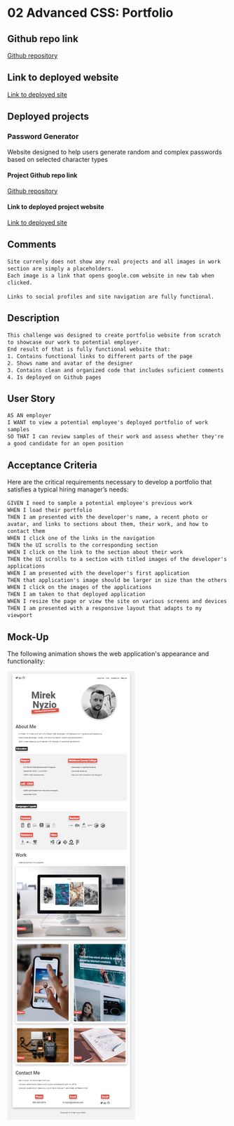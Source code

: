 # 02 Advanced CSS: Portfolio

## Github repo link

[Github repository](https://github.com/Alphalfa711/portfolio)

## Link to deployed website

[Link to deployed site](https://alphalfa711.github.io/portfolio/)


## Deployed projects

### Password Generator
Website designed to help users generate random and complex passwords 
based on selected character types
#### Project Github repo link

[Github repository](https://github.com/Alphalfa711/password-generator)

#### Link to deployed project website
[Link to deployed site](https://alphalfa711.github.io/password-generator/)




##  Comments

```
Site currenly does not show any real projects and all images in work section are simply a placeholders. 
Each image is a link that opens google.com website in new tab when clicked.

Links to social profiles and site navigation are fully functional.
```

## Description 

```
This challenge was designed to create portfolio website from scratch to showcase our work to potential employer.
End result of that is fully functional website that:
1. Contains functional links to different parts of the page
2. Shows name and avatar of the designer
3. Contains clean and organized code that includes suficient comments
4. Is deployed on Github pages
```


## User Story

```
AS AN employer
I WANT to view a potential employee's deployed portfolio of work samples
SO THAT I can review samples of their work and assess whether they're a good candidate for an open position
```


## Acceptance Criteria

Here are the critical requirements necessary to develop a portfolio that satisfies a typical hiring manager’s needs:

```
GIVEN I need to sample a potential employee's previous work
WHEN I load their portfolio
THEN I am presented with the developer's name, a recent photo or avatar, and links to sections about them, their work, and how to contact them
WHEN I click one of the links in the navigation
THEN the UI scrolls to the corresponding section
WHEN I click on the link to the section about their work
THEN the UI scrolls to a section with titled images of the developer's applications
WHEN I am presented with the developer's first application
THEN that application's image should be larger in size than the others
WHEN I click on the images of the applications
THEN I am taken to that deployed application
WHEN I resize the page or view the site on various screens and devices
THEN I am presented with a responsive layout that adapts to my viewport
```


## Mock-Up

The following animation shows the web application's appearance and functionality:

![portfolio demo](./assets/images/website-mockup.png)

